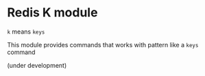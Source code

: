 # Redis K module

`k` means `keys`

This module provides commands that works with pattern like a `keys` command

(under development)
